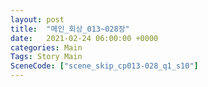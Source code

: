 ```yaml
---
layout: post
title:  "메인_회상_013~028장"
date:   2021-02-24 06:00:00 +0000
categories: Main
Tags: Story Main
SceneCode: ["scene_skip_cp013-028_q1_s10"]
---
```

